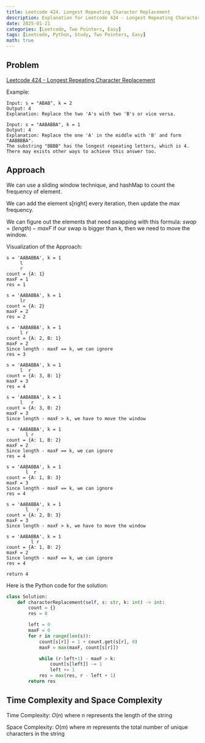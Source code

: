 ```yaml
---
title: Leetcode 424. Longest Repeating Character Replacement
description: Explanation for Leetcode 424 - Longest Repeating Character Replacement, and its solution in Python.
date: 2025-01-21
categories: [Leetcode, Two Pointers, Easy]
tags: [Leetcode, Python, Study, Two Pointers, Easy]
math: true
---
```


## Problem
[Leetcode 424 - Longest Repeating Character Replacement](https://leetcode.com/problems/longest-repeating-character-replacement/description/)

Example:
```
Input: s = "ABAB", k = 2
Output: 4
Explanation: Replace the two 'A's with two 'B's or vice versa.

Input: s = "AABABBA", k = 1
Output: 4
Explanation: Replace the one 'A' in the middle with 'B' and form "AABBBBA".
The substring "BBBB" has the longest repeating letters, which is 4.
There may exists other ways to achieve this answer too.
```

## Approach

We can use a sliding window technique, and hashMap to count the frequency of element.

We can add the element s[right] every iteration, then update the max frequency. 

We can figure out the elements that need swapping with this formula: $swap = (length) - maxF$ if our swap is bigger than k, then we need to move the window.

Visualization of the Approach:
```
s = 'AABABBA', k = 1
     l
     r
count = {A: 1}
maxF = 1
res = 1

s = 'AABABBA', k = 1
     lr
count = {A: 2}
maxF = 2
res = 2

s = 'AABABBA', k = 1
     l r
count = {A: 2, B: 1}
maxF = 2
Since length - maxF == k, we can ignore
res = 3

s = 'AABABBA', k = 1
     l  r
count = {A: 3, B: 1}
maxF = 3
res = 4

s = 'AABABBA', k = 1
     l   r
count = {A: 3, B: 2}
maxF = 3
Since length - maxF > k, we have to move the window

s = 'AABABBA', k = 1
       l r
count = {A: 1, B: 2}
maxF = 2
Since length - maxF == k, we can ignore
res = 4

s = 'AABABBA', k = 1
       l  r
count = {A: 1, B: 3}
maxF = 3
Since length - maxF == k, we can ignore
res = 4

s = 'AABABBA', k = 1
       l   r
count = {A: 2, B: 3}
maxF = 3
Since length - maxF > k, we have to move the window

s = 'AABABBA', k = 1
         l r
count = {A: 1, B: 2}
maxF = 2
Since length - maxF == k, we can ignore
res = 4

return 4
```

Here is the Python code for the solution:
```python
class Solution:
    def characterReplacement(self, s: str, k: int) -> int:
        count = {}
        res = 0

        left = 0
        maxF = 0
        for r in range(len(s)):
            count[s[r]] = 1 + count.get(s[r], 0)
            maxF = max(maxF, count[s[r]])

            while (r-left+1) - maxF > k:
                count[s[left]] -= 1
                left += 1
            res = max(res, r - left + 1)
        return res       
```
## Time Complexity and Space Complexity

Time Complexity: $O(n)$ where $n$ represents the length of the string

Space Complexity: $O(m)$ where $m$ represents the total number of unique characters in the string